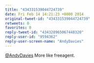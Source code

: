 ```yaml
---
title: "434331539044724739"
date: Fri Feb 14 14:21:23 +0000 2014
original-tweet-id: "434331539044724739"
retweets: 0
favorites: 0
reply-tweet-id: "434328965067448320"
reply-user-id: "9594362"
reply-user-screen-name: "AndyDavies"
---
```

<a href="https://twitter.com/AndyDavies">@AndyDavies</a> More like freeagent.

